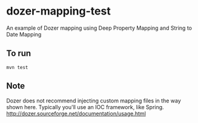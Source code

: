 # dozer-mapping-test
An example of Dozer mapping using Deep Property Mapping and String to Date Mapping

## To run

`mvn test`

## Note

Dozer does not recommend injecting custom mapping files in the way shown here. Typically you'll use an IOC framework, like Spring. http://dozer.sourceforge.net/documentation/usage.html
